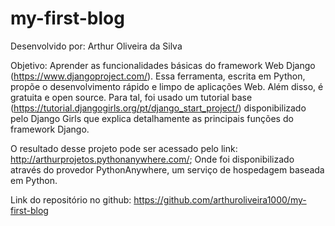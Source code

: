 # my-first-blog

Desenvolvido por: Arthur Oliveira da Silva

Objetivo: Aprender as funcionalidades básicas do framework Web Django (https://www.djangoproject.com/). Essa ferramenta, escrita em Python, propõe o desenvolvimento rápido e limpo de aplicações Web. Além disso, é gratuita e open source. Para tal, foi usado um tutorial base (https://tutorial.djangogirls.org/pt/django_start_project/) disponibilizado pelo Django Girls que explica detalhamente as principais funções do framework Django.

O resultado desse projeto pode ser acessado pelo link: http://arthurprojetos.pythonanywhere.com/; Onde foi disponibilizado através do provedor PythonAnywhere, um serviço de hospedagem baseada em Python. 

Link do repositório no github: https://github.com/arthuroliveira1000/my-first-blog
